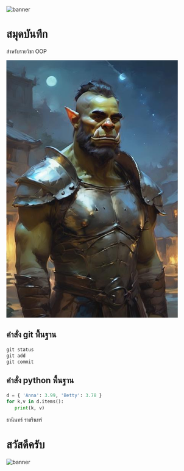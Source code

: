 ![banner](https://images-wixmp-ed30a86b8c4ca887773594c2.wixmp.com/f/bd06d865-51b5-4eb2-8d2c-011c300ec70f/dg5biff-7f89ba8f-3ded-41c9-9101-1559c27b34c3.png/v1/fill/w_1920,h_1098,q_80,strp/space_art___stable_diffusion_xl_by_superilluminar_dg5biff-fullview.jpg?token=eyJ0eXAiOiJKV1QiLCJhbGciOiJIUzI1NiJ9.eyJzdWIiOiJ1cm46YXBwOjdlMGQxODg5ODIyNjQzNzNhNWYwZDQxNWVhMGQyNmUwIiwiaXNzIjoidXJuOmFwcDo3ZTBkMTg4OTgyMjY0MzczYTVmMGQ0MTVlYTBkMjZlMCIsIm9iaiI6W1t7ImhlaWdodCI6Ijw9MTA5OCIsInBhdGgiOiJcL2ZcL2JkMDZkODY1LTUxYjUtNGViMi04ZDJjLTAxMWMzMDBlYzcwZlwvZGc1YmlmZi03Zjg5YmE4Zi0zZGVkLTQxYzktOTEwMS0xNTU5YzI3YjM0YzMucG5nIiwid2lkdGgiOiI8PTE5MjAifV1dLCJhdWQiOlsidXJuOnNlcnZpY2U6aW1hZ2Uub3BlcmF0aW9ucyJdfQ.P9xQ6FpDtF9yzUxthDIsw7QyyEV9EjTsZxvZ-GT4F7g)

# สมุดบันทึก

สำหรับรายวิชา OOP

![download banner](banner.jpg)
## คำสั่ง git พื้นฐาน

```
git status
git add
git commit
```

## คำสั่ง python พื้นฐาน

```python
d = { 'Anna': 3.99, 'Betty': 3.78 }
for k,v in d.items():
   print(k, v)
```


ธานินทร์ ราชรินทร์ 

# สวัสดีครับ

![banner](https://media0.giphy.com/media/xUA7b5ix0igTG9CyU8/giphy.gif)
